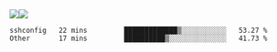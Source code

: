 <div style="display: flex; flex-direction: row;">
<img style="height: auto; width: auto;" class="img" src="https://raw.githubusercontent.com/blazepp/github-stats/master/generated/overview.svg#gh-dark-mode-only" />
<img style="height: auto; width: auto;" class="img" src="https://raw.githubusercontent.com/blazepp/github-stats/master/generated/languages.svg#gh-dark-mode-only" />
</div>

<!--START_SECTION:waka-->

```text
sshconfig   22 mins         █████████████▒░░░░░░░░░░░   53.27 %
Other       17 mins         ██████████▒░░░░░░░░░░░░░░   41.73 %
```

<!--END_SECTION:waka-->
